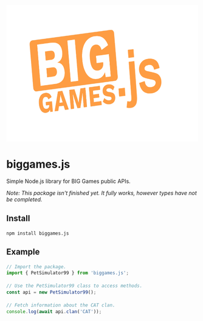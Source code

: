 <img src="media/banner.png" alt="banner" width="640" height="360" />

# biggames.js

Simple Node.js library for BIG Games public APIs.

_Note: This package isn't finished yet. It fully works, however types have not be completed._

## Install

```
npm install biggames.js
```

## Example

```js
// Import the package.
import { PetSimulator99 } from 'biggames.js';

// Use the PetSimulator99 class to access methods.
const api = new PetSimulator99();

// Fetch information about the CAT clan.
console.log(await api.clan('CAT'));
```
